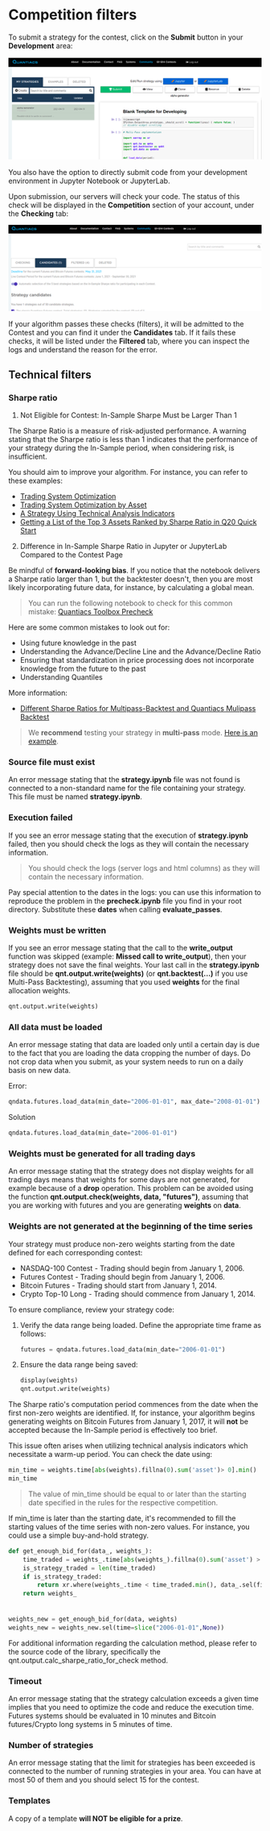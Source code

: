 # Competition filters

To submit a strategy for the contest, click on the **Submit** button in your **Development** area:

![Submit](./pictures/submit.png)

You also have the option to directly submit code from your development environment in Jupyter Notebook or JupyterLab.  

Upon submission, our servers will check your code. The status of this check will be displayed in the **Competition** section of your account, under the **Checking** tab:

![Checking](./pictures/test.png)

If your algorithm passes these checks (filters), it will be admitted to the Contest and you can find it under the **Candidates** tab. If it fails these checks, it will be listed under the **Filtered** tab, where you can inspect the logs and understand the reason for the error.

## Technical filters

### Sharpe ratio

1. Not Eligible for Contest: In-Sample Sharpe Must be Larger Than 1

The Sharpe Ratio is a measure of risk-adjusted performance. A warning stating that the Sharpe ratio is less than 1 indicates that the performance of your strategy during the In-Sample period, when considering risk, is insufficient.

You should aim to improve your algorithm. For instance, you can refer to these examples:

* [Trading System Optimization](https://github.com/quantiacs/strategy-futures-ta-global-optimizer/blob/master/strategy.ipynb)
* [Trading System Optimization by Asset](https://github.com/quantiacs/strategy-futures-optimization-each-asset/blob/master/strategy.ipynb)
* [A Strategy Using Technical Analysis Indicators](https://github.com/quantiacs/strategy-predict-NASDAQ100-use-atr-lwma/blob/master/strategy.ipynb)
* [Getting a List of the Top 3 Assets Ranked by Sharpe Ratio in Q20 Quick Start](https://github.com/quantiacs/strategy-predict-NASDAQ)

2. Difference in In-Sample Sharpe Ratio in Jupyter or JupyterLab Compared to the Contest Page

Be mindful of **forward-looking bias**. If you notice that the notebook delivers a Sharpe ratio larger than 1, but the backtester doesn't, then you are most likely incorporating future data, for instance, by calculating a global mean.

> You can run the following notebook to check for this common mistake:
[Quantiacs Toolbox Precheck](https://github.com/quantiacs/toolbox/blob/main/qnt/precheck.ipynb)

Here are some common mistakes to look out for:

* Using future knowledge in the past
* Understanding the Advance/Decline Line and the Advance/Decline Ratio
* Ensuring that standardization in price processing does not incorporate knowledge from the future to the past
* Understanding Quantiles

More information:
* [Different Sharpe Ratios for Multipass-Backtest and Quantiacs Mulipass Backtest](https://quantiacs.com/community/topic/374/different-sharpe-ratios-for-multipass-backtest-and-quantiacs-mulipass-backtest?_=1687248669560)

> We **recommend** testing your strategy in **multi-pass** mode. [Here is an example](https://quantiacs.com/documentation/en/examples/trading_system_optimization.html#preventing-forward-looking).

### Source file must exist
An error message stating that the **strategy.ipynb** file was not found is connected to a non-standard name for the file containing your strategy. This file must be named **strategy.ipynb**.

### Execution failed
If you see an error message stating that the execution of **strategy.ipynb** failed, then you should check the logs as they will contain the necessary information.

> You should check the logs (server logs and html columns) as they will contain the necessary information.

Pay special attention to the dates in the logs: you can use this information to reproduce the problem in the **precheck.ipynb** file you find in your root directory. Substitute these **dates** when calling **evaluate_passes**.

### Weights must be written
If you see an error message stating that the call to the **write_output** function was skipped (example: **Missed call to write_output**), then your strategy does not save the final weights. Your last call in the **strategy.ipynb** file should be **qnt.output.write(weights)** (or **qnt.backtest(...)** if you use Multi-Pass Backtesting), assuming that you used **weights** for the final allocation weights.
```python
qnt.output.write(weights)
```

### All data must be loaded
An error message stating that data are loaded only until a certain day is due to the fact that you are loading the data cropping the number of days. Do not crop data when you submit, as your system needs to run on a daily basis on new data.

Error:
```python
qndata.futures.load_data(min_date="2006-01-01", max_date="2008-01-01")
```

Solution

```python
qndata.futures.load_data(min_date="2006-01-01")
```

### Weights must be generated for all trading days
An error message stating that the strategy does not display weights for all trading days means that weights for some days are not generated, for example because of a **drop** operation. This problem can be avoided using the function **qnt.output.check(weights, data, "futures")**, assuming that you are working with futures and you are generating **weights** on **data**.

### Weights are not generated at the beginning of the time series
Your strategy must produce non-zero weights starting from the date defined for each corresponding contest:

* NASDAQ-100 Contest - Trading should begin from January 1, 2006.
* Futures Contest - Trading should begin from January 1, 2006.
* Bitcoin Futures - Trading should start from January 1, 2014.
* Crypto Top-10 Long - Trading should commence from January 1, 2014.

To ensure compliance, review your strategy code:

1. Verify the data range being loaded. Define the appropriate time frame as follows:
   ```python
   futures = qndata.futures.load_data(min_date="2006-01-01")
   ```
2. Ensure the data range being saved:
    ```python
    display(weights)
    qnt.output.write(weights)
    ```

The Sharpe ratio's computation period commences from the date when the first non-zero weights are identified. If, for instance, your algorithm begins generating weights on Bitcoin Futures from January 1, 2017, it will **not** be accepted because the In-Sample period is effectively too brief.

This issue often arises when utilizing technical analysis indicators which necessitate a warm-up period. You can check the date using:

```python
min_time = weights.time[abs(weights).fillna(0).sum('asset')> 0].min()
min_time
```

> The value of min_time should be equal to or later than the starting date specified in the rules for the respective competition.

If min_time is later than the starting date, it's recommended to fill the starting values of the time series with non-zero values. For instance, you could use a simple buy-and-hold strategy.

```python
def get_enough_bid_for(data_, weights_):
    time_traded = weights_.time[abs(weights_).fillna(0).sum('asset') > 0]
    is_strategy_traded = len(time_traded)
    if is_strategy_traded:
        return xr.where(weights_.time < time_traded.min(), data_.sel(field="is_liquid"), weights_)
    return weights_


weights_new = get_enough_bid_for(data, weights)
weights_new = weights_new.sel(time=slice("2006-01-01",None))
```

For additional information regarding the calculation method, please refer to the source code of the library, specifically the qnt.output.calc_sharpe_ratio_for_check method.

### Timeout
An error message stating that the strategy calculation exceeds a given time implies that you need to optimize the code and reduce the execution time. Futures systems should be evaluated in 10 minutes and Bitcoin futures/Crypto long systems in 5 minutes of time.


### Number of strategies
An error message stating that the limit for strategies has been exceeded is connected to the number of running strategies in your area. You can have at most 50 of them and you should select 15 for the contest.

### Templates
A copy of a template **will NOT be eligible for a prize**.
